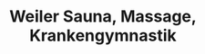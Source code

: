---
title: "Weiler Sauna, Massage, Krankengymnastik"
url: /deisslingen/weiler-sauna-massage-krankengymnastik/
shop: Massage
---